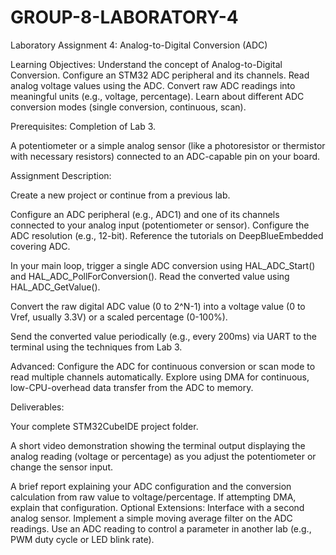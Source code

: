 # GROUP-8-LABORATORY-4

Laboratory Assignment 4: Analog-to-Digital Conversion (ADC)

Learning Objectives:
Understand the concept of Analog-to-Digital Conversion.
Configure an STM32 ADC peripheral and its channels.
Read analog voltage values using the ADC.
Convert raw ADC readings into meaningful units (e.g., voltage, percentage).
Learn about different ADC conversion modes (single conversion, continuous, scan).


Prerequisites:
Completion of Lab 3.

A potentiometer or a simple analog sensor (like a photoresistor or thermistor with necessary resistors) connected to an ADC-capable pin on your board.

Assignment Description:

Create a new project or continue from a previous lab.

Configure an ADC peripheral (e.g., ADC1) and one of its channels connected to your analog input (potentiometer or sensor). Configure the ADC resolution (e.g., 12-bit). Reference the tutorials on DeepBlueEmbedded covering ADC.

In your main loop, trigger a single ADC conversion using HAL_ADC_Start() and HAL_ADC_PollForConversion(). Read the converted value using HAL_ADC_GetValue().

Convert the raw digital ADC value (0 to 2^N-1) into a voltage value (0 to Vref, usually 3.3V) or a scaled percentage (0-100%).

Send the converted value periodically (e.g., every 200ms) via UART to the terminal using the techniques from Lab 3.

Advanced: Configure the ADC for continuous conversion or scan mode to read multiple channels automatically. Explore using DMA for continuous, low-CPU-overhead data transfer from the ADC to memory.

Deliverables:

Your complete STM32CubeIDE project folder.

A short video demonstration showing the terminal output displaying the analog reading (voltage or percentage) as you adjust the potentiometer or change the sensor input.

A brief report explaining your ADC configuration and the conversion calculation from raw value to voltage/percentage. If attempting DMA, explain that configuration.
Optional Extensions: Interface with a second analog sensor. Implement a simple moving average filter on the ADC readings. Use an ADC reading to control a parameter in another lab (e.g., PWM duty cycle or LED blink rate).
